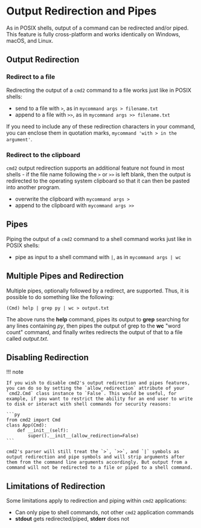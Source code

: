 # Output Redirection and Pipes

As in POSIX shells, output of a command can be redirected and/or piped. This feature is fully cross-platform and works identically on Windows, macOS, and Linux.

## Output Redirection

### Redirect to a file

Redirecting the output of a `cmd2` command to a file works just like in POSIX shells:

- send to a file with `>`, as in `mycommand args > filename.txt`
- append to a file with `>>`, as in `mycommand args >> filename.txt`

If you need to include any of these redirection characters in your command, you can enclose them in quotation marks, `mycommand 'with > in the argument'`.

### Redirect to the clipboard

`cmd2` output redirection supports an additional feature not found in most shells - if the file name following the `>` or `>>` is left blank, then the output is redirected to the operating system clipboard so that it can then be pasted into another program.

- overwrite the clipboard with `mycommand args >`
- append to the clipboard with `mycommand args >>`

## Pipes

Piping the output of a `cmd2` command to a shell command works just like in POSIX shells:

- pipe as input to a shell command with `|`, as in `mycommand args | wc`

## Multiple Pipes and Redirection

Multiple pipes, optionally followed by a redirect, are supported. Thus, it is possible to do something like the following:

    (Cmd) help | grep py | wc > output.txt

The above runs the **help** command, pipes its output to **grep** searching for any lines containing _py_, then pipes the output of grep to the **wc** "word count" command, and finally writes redirects the output of that to a file called _output.txt_.

## Disabling Redirection

!!! note

    If you wish to disable cmd2's output redirection and pipes features, you can do so by setting the `allow_redirection` attribute of your `cmd2.Cmd` class instance to `False`. This would be useful, for example, if you want to restrict the ability for an end user to write to disk or interact with shell commands for security reasons:

    ```py
    from cmd2 import Cmd
    class App(Cmd):
        def __init__(self):
            super().__init__(allow_redirection=False)
    ```

    cmd2's parser will still treat the `>`, `>>`, and `|` symbols as output redirection and pipe symbols and will strip arguments after them from the command line arguments accordingly. But output from a command will not be redirected to a file or piped to a shell command.

## Limitations of Redirection

Some limitations apply to redirection and piping within `cmd2` applications:

- Can only pipe to shell commands, not other `cmd2` application commands
- **stdout** gets redirected/piped, **stderr** does not
